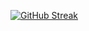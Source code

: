 [![GitHub Streak](https://streak-stats.demolab.com?user=Nadi-BrooklynCoder&theme=blueberry&hide_border=true&date_format=M%20j%5B%2C%20Y%5D)](https://git.io/streak-stats) 
  
